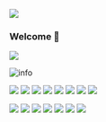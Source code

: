 ![](http://antzuhl.cn:4000/get/@baixf-xyz.readme)

### Welcome 👋
![](https://visitor-badge.glitch.me/badge?page_id=baixf-xyz.readme)

![info](https://github-readme-stats.vercel.app/api?username=baixf-xyz&show_icons=true&count_private=true&hide=prs&theme=default_repocard)



[![](https://img.shields.io/badge/OS-Linux-blue?style=flat-square&logo=arch-linux&logoColor=ffffff)](https://www.archlinux.org/)
[![](https://img.shields.io/badge/-Raspberry%20Pi%20%204B-red?style=plastic-square&logo=Raspberry-Pi&logoColor=ffffff)](https://www.raspberrypi.org/)
[![](https://img.shields.io/badge/-Java-007396?style=flat-square&logo=java&logoColor=ffffff)](https://reactjs.org/)
[![](https://img.shields.io/badge/-C-inactive?style=flat-square&logo=C&logoColor=ffffff)](https://reactjs.org/)
[![](https://img.shields.io/badge/-Python-blue?style=flat-square&logo=Python&logoColor=ffffff)](https://www.python.org/)
[![](https://img.shields.io/badge/-Spring-green?style=flat-square&logo=Spring&logoColor=ffffff)](https://spring.io/)
[![](https://img.shields.io/badge/-Markdown-inactive?style=flat-square&logo=Markdown&logoColor=ffffff)](https://markdown-here.com)
[![](https://img.shields.io/badge/Honor-V10-f5010c?style=flat-square&logo=huawei&logoColor=ffffff)](https://www.huawei.com/)

[![](https://img.shields.io/badge/-Adobe-red?style=flat-square&logo=Adobe&logoColor=ffffff)](https://www.adobe.com)
[![](https://img.shields.io/badge/-Adobe%20Photoshop-blue?style=flat-square&logo=Adobe-Photoshop&logoColor=ffffff)](https://www.adobe.com/cn/products/photoshop.html)
[![](https://img.shields.io/badge/-Adobe%20Illustrator-orange?style=flat-square&logo=Adobe-Illustrator&logoColor=ffffff)](https://www.adobe.com/cn/products/illustrator.html)
[![](https://img.shields.io/badge/-Adobe%20Lightroom%20CC-blue?style=flat-square&logo=Adobe-Lightroom-CC&logoColor=ffffff)](https://www.adobe.com/cn/products/photoshop-lightroom-classic.html)
[![](https://img.shields.io/badge/-Adobe%20Premiere%20Pro-blueviolet?style=flat-square&logo=Adobe-Premiere-Pro&logoColor=ffffff)](https://www.adobe.com/cn/products/premiere.html)
[![](https://img.shields.io/badge/-Adobe%20After%20Effects-informational?style=flat-square&logo=Adobe-After-Effects&logoColor=ffffff)](https://www.adobe.com/cn/products/aftereffects.html)
[![](https://img.shields.io/badge/-Adobe%20Audition-blue?style=flat-square&logo=Adobe-Audition&logoColor=ffffff)](https://www.adobe.com/cn/products/audition.html)







